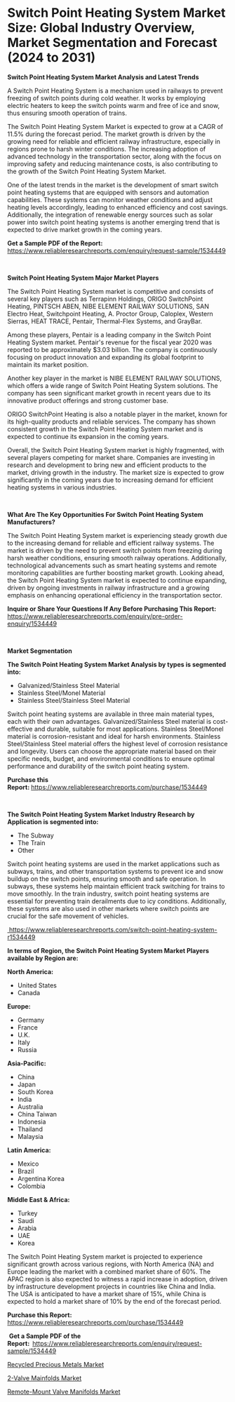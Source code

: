 <p><h1>Switch Point Heating System Market Size: Global Industry Overview, Market Segmentation and Forecast (2024 to 2031)</h1></p><p><strong>Switch Point Heating System Market Analysis and Latest Trends</strong></p>
<p><p>A Switch Point Heating System is a mechanism used in railways to prevent freezing of switch points during cold weather. It works by employing electric heaters to keep the switch points warm and free of ice and snow, thus ensuring smooth operation of trains.</p><p>The Switch Point Heating System Market is expected to grow at a CAGR of 11.5% during the forecast period. The market growth is driven by the growing need for reliable and efficient railway infrastructure, especially in regions prone to harsh winter conditions. The increasing adoption of advanced technology in the transportation sector, along with the focus on improving safety and reducing maintenance costs, is also contributing to the growth of the Switch Point Heating System Market.</p><p>One of the latest trends in the market is the development of smart switch point heating systems that are equipped with sensors and automation capabilities. These systems can monitor weather conditions and adjust heating levels accordingly, leading to enhanced efficiency and cost savings. Additionally, the integration of renewable energy sources such as solar power into switch point heating systems is another emerging trend that is expected to drive market growth in the coming years.</p></p>
<p><strong>Get a Sample PDF of the Report:&nbsp;</strong> <a href="https://www.reliableresearchreports.com/enquiry/request-sample/1534449">https://www.reliableresearchreports.com/enquiry/request-sample/1534449</a></p>
<p>&nbsp;</p>
<p><strong>Switch Point Heating System Major Market Players</strong></p>
<p><p>The Switch Point Heating System market is competitive and consists of several key players such as Terrapinn Holdings, ORIGO SwitchPoint Heating, PINTSCH ABEN, NIBE ELEMENT RAILWAY SOLUTIONS, SAN Electro Heat, Switchpoint Heating, A. Proctor Group, Caloplex, Western Sierras, HEAT TRACE, Pentair, Thermal-Flex Systems, and GrayBar.</p><p>Among these players, Pentair is a leading company in the Switch Point Heating System market. Pentair's revenue for the fiscal year 2020 was reported to be approximately $3.03 billion. The company is continuously focusing on product innovation and expanding its global footprint to maintain its market position.</p><p>Another key player in the market is NIBE ELEMENT RAILWAY SOLUTIONS, which offers a wide range of Switch Point Heating System solutions. The company has seen significant market growth in recent years due to its innovative product offerings and strong customer base.</p><p>ORIGO SwitchPoint Heating is also a notable player in the market, known for its high-quality products and reliable services. The company has shown consistent growth in the Switch Point Heating System market and is expected to continue its expansion in the coming years.</p><p>Overall, the Switch Point Heating System market is highly fragmented, with several players competing for market share. Companies are investing in research and development to bring new and efficient products to the market, driving growth in the industry. The market size is expected to grow significantly in the coming years due to increasing demand for efficient heating systems in various industries.</p></p>
<p>&nbsp;</p>
<p><strong>What Are The Key Opportunities For Switch Point Heating System Manufacturers?</strong></p>
<p><p>The Switch Point Heating System market is experiencing steady growth due to the increasing demand for reliable and efficient railway systems. The market is driven by the need to prevent switch points from freezing during harsh weather conditions, ensuring smooth railway operations. Additionally, technological advancements such as smart heating systems and remote monitoring capabilities are further boosting market growth. Looking ahead, the Switch Point Heating System market is expected to continue expanding, driven by ongoing investments in railway infrastructure and a growing emphasis on enhancing operational efficiency in the transportation sector.</p></p>
<p><strong>Inquire or Share Your Questions If Any Before Purchasing This Report:</strong> <a href="https://www.reliableresearchreports.com/enquiry/pre-order-enquiry/1534449">https://www.reliableresearchreports.com/enquiry/pre-order-enquiry/1534449</a></p>
<p>&nbsp;</p>
<p><strong>Market Segmentation</strong></p>
<p><strong>The Switch Point Heating System Market Analysis by types is segmented into:</strong></p>
<p><ul><li>Galvanized/Stainless Steel Material</li><li>Stainless Steel/Monel Material</li><li>Stainless Steel/Stainless Steel Material</li></ul></p>
<p><p>Switch point heating systems are available in three main material types, each with their own advantages. Galvanized/Stainless Steel material is cost-effective and durable, suitable for most applications. Stainless Steel/Monel material is corrosion-resistant and ideal for harsh environments. Stainless Steel/Stainless Steel material offers the highest level of corrosion resistance and longevity. Users can choose the appropriate material based on their specific needs, budget, and environmental conditions to ensure optimal performance and durability of the switch point heating system.</p></p>
<p><strong>Purchase this Report:&nbsp;</strong><a href="https://www.reliableresearchreports.com/purchase/1534449">https://www.reliableresearchreports.com/purchase/1534449</a></p>
<p>&nbsp;</p>
<p><strong>The Switch Point Heating System Market Industry Research by Application is segmented into:</strong></p>
<p><ul><li>The Subway</li><li>The Train</li><li>Other</li></ul></p>
<p><p>Switch point heating systems are used in the market applications such as subways, trains, and other transportation systems to prevent ice and snow buildup on the switch points, ensuring smooth and safe operation. In subways, these systems help maintain efficient track switching for trains to move smoothly. In the train industry, switch point heating systems are essential for preventing train derailments due to icy conditions. Additionally, these systems are also used in other markets where switch points are crucial for the safe movement of vehicles.</p></p>
<p><a href="https://www.reliableresearchreports.com/switch-point-heating-system-r1534449">&nbsp;https://www.reliableresearchreports.com/switch-point-heating-system-r1534449</a></p>
<p><strong>In terms of Region, the Switch Point Heating System Market Players available by Region are:</strong></p>
<p>
    <p> <strong> North America: </strong>
        <ul>
            <li>United States</li>
            <li>Canada</li>
        </ul>
        </p> 
    <p> <strong> Europe: </strong>
        <ul>
            <li>Germany</li>
            <li>France</li>
            <li>U.K.</li>
            <li>Italy</li>
            <li>Russia</li>
        </ul>
        </p> 
    <p> <strong> Asia-Pacific: </strong>
        <ul>
            <li>China</li>
            <li>Japan</li>
            <li>South Korea</li>
            <li>India</li>
            <li>Australia</li>
            <li>China Taiwan</li>
            <li>Indonesia</li>
            <li>Thailand</li>
            <li>Malaysia</li>
        </ul>
        </p> 
    <p> <strong> Latin America: </strong>
        <ul>
            <li>Mexico</li>
            <li>Brazil</li>
            <li>Argentina Korea</li>
            <li>Colombia</li>
        </ul>
        </p> 
    <p> <strong> Middle East & Africa: </strong>
        <ul>
            <li>Turkey</li>
            <li>Saudi</li>
            <li>Arabia</li>
            <li>UAE</li>
            <li>Korea</li>
        </ul>
    </p>
    </p>
<p><p>The Switch Point Heating System market is projected to experience significant growth across various regions, with North America (NA) and Europe leading the market with a combined market share of 60%. The APAC region is also expected to witness a rapid increase in adoption, driven by infrastructure development projects in countries like China and India. The USA is anticipated to have a market share of 15%, while China is expected to hold a market share of 10% by the end of the forecast period.</p></p>
<p><strong>Purchase this Report: </strong><a href="https://www.reliableresearchreports.com/purchase/1534449">https://www.reliableresearchreports.com/purchase/1534449</a></p>
<p>&nbsp;<strong>Get a Sample PDF of the Report:&nbsp;&nbsp;</strong><a href="https://www.reliableresearchreports.com/enquiry/request-sample/1534449">https://www.reliableresearchreports.com/enquiry/request-sample/1534449</a></p>
<p><strong></strong></p>
<p><p><a href="https://issuu.com/reportprime-2/docs/recycled-precious-metals-market-size-2030.pptx">Recycled Precious Metals Market</a></p><p><a href="https://github.com/timeliteaut/Market-Research-Report-List-2/blob/main/2-valve-mainfolds-market.md">2-Valve Mainfolds Market</a></p><p><a href="https://github.com/bobicer/Market-Research-Report-List-3/blob/main/remote-mount-valve-manifolds-market.md">Remote-Mount Valve Manifolds Market</a></p></p>